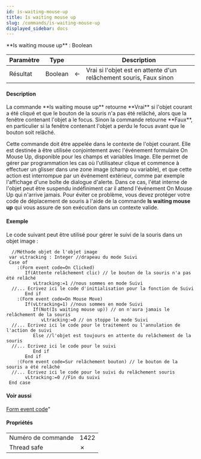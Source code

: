 ```yaml
---
id: is-waiting-mouse-up
title: Is waiting mouse up
slug: /commands/is-waiting-mouse-up
displayed_sidebar: docs
---
```


<!--REF #_command_.Is waiting mouse up.Syntax-->**Is waiting mouse up**  : Boolean<!-- END REF-->
<!--REF #_command_.Is waiting mouse up.Params-->
| Paramètre | Type |  | Description |
| --- | --- | --- | --- |
| Résultat | Boolean | &#8592; | Vrai si l'objet est en attente d'un relâchement souris, Faux sinon |

<!-- END REF-->

#### Description 

<!--REF #_command_.Is waiting mouse up.Summary-->La commande **Is waiting mouse up** retourne **Vrai** si l'objet courant a été cliqué et que le bouton de la souris n'a pas été relâché, alors que la fenêtre contenant l'objet a le focus.<!-- END REF--> Sinon la commande retourne **Faux**, en particulier si la fenêtre contenant l'objet a perdu le focus avant que le bouton soit relâché. 

 Cette commande doit être appelée dans le contexte de l'objet courant. Elle est destinée à être utilisée conjointement avec l'événement formulaire On Mouse Up, disponible pour les champs et variables Image. Elle permet de gérer par programmation les cas où l'utilisateur clique et commence à effectuer un glisser dans une zone image (champ ou variable), et que cette action est interrompue par un événement extérieur, comme par exemple l'affichage d'une boîte de dialogue d'alerte. Dans ce cas, l'état interne de l'objet peut être suspendu indéfiniment car il attend l'événement On Mouse Up qui n'arrive jamais. Pour éviter ce problème, vous devez protéger votre code de déplacement de souris à l'aide de la commande **Is waiting mouse up** qui vous assure de son exécution dans un contexte valide.

#### Exemple 

Le code suivant peut être utilisé pour gérer le suivi de la souris dans un objet image :

```4d
  //Méthode objet de l'objet image
 var vLtracking : Integer //drapeau du mode Suivi
 Case of
    :(Form event code=On Clicked)
       If(Attente relâchement clic) // le bouton de la souris n'a pas été relâché
          vLtracking:=1 //nous sommes en mode Suivi
  //... Ecrivez ici le code d'initialisation pour la fonction de Suivi
       End if
    :(Form event code=On Mouse Move)
       If(vLtracking=1) //nous sommes en mode Suivi
          If(Not(Is waiting mouse up)) // on n'aura jamais le relâchement de la souris
             vLtracking:=0 // on stoppe le mode Suivi
  //... Ecrivez ici le code pour le traitement ou l'annulation de l'action de suivi
          Else //l'objet est toujours en attente du relâchement de la souris
  //... Ecrivez ici le code pour le suivi
          End if
       End if
    :(Form event code=Sur relâchement bouton) // le bouton de la souris a été relâché
  //... Ecrivez ici le code pour le suivi du relâchement souris
       vLtracking:=0 //Fin du suivi
 End case
```

#### Voir aussi 

[Form event code](../commands/form-event-code.md)"  

#### Propriétés

|  |  |
| --- | --- |
| Numéro de commande | 1422 |
| Thread safe | &cross; |


